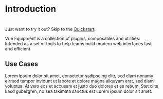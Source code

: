 # Introduction

<div class="tip custom-block" style="padding-top: 8px">

Just want to try it out? Skip to the [Quickstart](./getting-started).

</div>

Vue Equipment is a collection of plugins, composables and utilities. Intended as a set of tools to help teams build modern web interfaces fast and efficient.

## Use Cases

Lorem ipsum dolor sit amet, consetetur sadipscing elitr, sed diam nonumy eirmod tempor invidunt ut labore et dolore magna aliquyam erat, sed diam voluptua. At vero eos et accusam et justo duo dolores et ea rebum. Stet clita kasd gubergren, no sea takimata sanctus est Lorem ipsum dolor sit amet.
